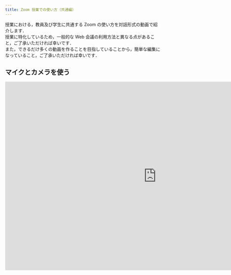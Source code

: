 ```yaml
---
title: Zoom 授業での使い方（共通編）
---
```


授業における，教員及び学生に共通する Zoom の使い方を対話形式の動画で紹介します．  
授業に特化しているため，一般的な Web 会議の利用方法と異なる点があること，ご了承いただければ幸いです．  
また，できるだけ多くの動画を作ることを目指していることから，簡単な編集になっていること，ご了承いただければ幸いです．   

<a name="use_mic_and_camera"> </a>
## マイクとカメラを使う

<iframe width="978" height="611" src="https://www.youtube.com/embed/z9Eyo_CY-LQ" frameborder="0" allow="accelerometer; autoplay; encrypted-media; gyroscope; picture-in-picture" allowfullscreen></iframe>

